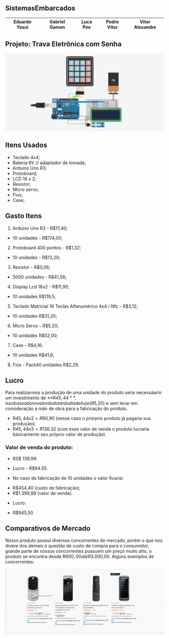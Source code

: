 ## SistemasEmbarcados

| Eduardo Yasui | Gabriel Gamon | Luca Poe | Pedro Vitor | Vitor Alexandre |
| --------- | --------- | --------- | --------- | --------- | 

## Projeto: Trava Eletrônica com Senha 

![Projeto](https://github.com/Ryaross/SistemasEmbarcados/blob/main/Projeto.jpeg)

## Itens Usados

* Teclado 4x4; 
* Bateria 6V // adaptador de tomada;
* Arduino Uno R3;
* Protoboard;
* LCD 16 x 2;
* Resistor;
* Micro servo;
* Fios;
* Case;

## Gasto Itens

1. Arduino Uno R3 - R$17,40;
* 10 unidades - R$174,00;
2. Protoboard 400 pontos - R$1,32;
* 10 unidades - R$13,20;
3. Resistor - R$0,06;
* 5000 unidades - R$41,56;
4. Display Lcd 16x2 - R$11,95;
* 10 unidades R$119,5;
5. Teclado Matricial 16 Teclas Alfanumérico 4x4 / Nfc - R$3,12;
* 10 unidades R$31,20;
6. Micro Servo - R$5,20;
* 10 unidades R$52,00;
7. Case - R$4,16;
* 10 unidades R$41,6;
8. Fios - Pack40 unidades R$2,29.

## Lucro

Para realizarmos a produção de uma unidade do produto seria necessáario um investimento de **R$45,44**, isso baseado no valor do dolar do dia de hoje (R$5,20) e sem levar em consideração a mão de obra para a fabricação do produto.

* R$45,44 x 2 = R$90,90 (nesse caso o prórprio produto já pagaria sua produção);
* R$45,44 x 3 = R$136.32 (com esse valor de venda o produto lucraria básicamente seu próprio valor de produção).

### Valor de venda do produto:
* RS$ 139,99.
* Lucro - R$94.55.

* No caso de fabricação de 10 unidades o valor ficaria:
- R$454,40 (custo de fabricação);
- R$1.399,99 (valor de venda).

* Lucro:
- R$945,50



## Comparativos de Mercado

Nosso produto possuí diversos concorrentes de mercado, porém o que nos divere dos demais é questão de custo de compra para o consumidor, grande parte de nossos concorrentes pussuem um preço muito alto, o produto se encontra desde R$600,00 até R$3.000,00. Alguns exemplos de concorrentes:

![Concorrentes](https://github.com/Ryaross/SistemasEmbarcados/blob/main/Concorrentes.png)

